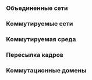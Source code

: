 
### Объединенные сети

### Коммутируемые сети

### Коммутируемая среда

### Пересылка кадров

### Коммутационные домены

